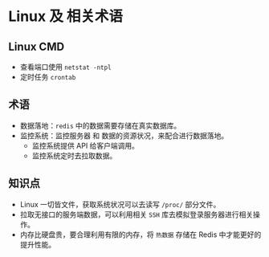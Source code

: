 # Linux 及 相关术语

## Linux CMD
* 查看端口使用 `netstat -ntpl`
* 定时任务 `crontab`

## 术语
* 数据落地：`redis` 中的数据需要存储在真实数据库。
* 监控系统：监控服务器 和 数据的资源状况，来配合进行数据落地。
    * 监控系统提供 API 给客户端调用。
    * 监控系统定时去拉取数据。

## 知识点
* Linux 一切皆文件，获取系统状况可以去读写 `/proc/` 部分文件。
* 拉取无接口的服务端数据，可以利用相关 `SSH` 库去模拟登录服务器进行相关操作。
* 内存比硬盘贵，要合理利用有限的内存，将 `热数据` 存储在 Redis 中才能更好的提升性能。
